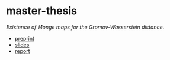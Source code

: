 # master-thesis
_Existence of Monge maps for the Gromov-Wasserstein distance_.

- [preprint](https://arxiv.org/abs/2210.11945)
- [slides](https://github.com/theodumont/master-thesis/blob/main/slides/main.pdf)
- [report](https://github.com/theodumont/master-thesis/blob/main/report/main.pdf)
